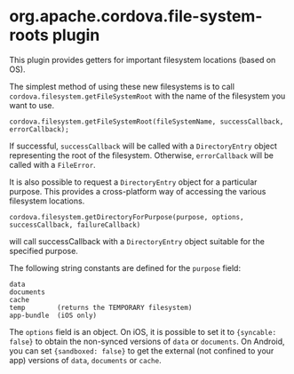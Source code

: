 org.apache.cordova.file-system-roots plugin
===========================================

This plugin provides getters for important filesystem locations (based on OS).

The simplest method of using these new filesystems is to call `cordova.filesystem.getFileSystemRoot` with the name of the filesystem you want to use.

    cordova.filesystem.getFileSystemRoot(fileSystemName, successCallback, errorCallback);

If successful, `successCallback` will be called with a `DirectoryEntry` object representing the root of the filesystem. Otherwise, `errorCallback` will be called with a `FileError`.

It is also possible to request a `DirectoryEntry` object for a particular purpose. This provides a cross-platform way of accessing the various filesystem locations.

    cordova.filesystem.getDirectoryForPurpose(purpose, options, successCallback, failureCallback)

will call successCallback with a `DirectoryEntry` object suitable for the specified purpose.

The following string constants are defined for the `purpose` field:

    data
    documents
    cache
    temp        (returns the TEMPORARY filesystem)
    app-bundle  (iOS only)

The `options` field is an object. On iOS, it is possible to set it to
`{syncable: false}` to obtain the non-synced versions of `data` or `documents`.
On Android, you can set `{sandboxed: false}` to get the external (not confined
to your app) versions of `data`, `documents` or `cache`.
